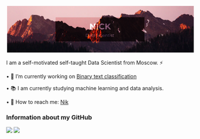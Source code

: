 
<body>
<div title="Нажмите на меня, для обзора файла"><a href="">
<p align="center">
<img src="https://github.com/Non1ce/Image_Non1ce/blob/no_nice/Title.png"/></a>
</p> 
</div>
</body>



I am a self-motivated self-taught Data Scientist from Moscow. ⚡

   • :page_with_curl:   I’m currently working on [Binary text classification](https://github.com/Non1ce/Transformer-Bert#readme)

 
   • :books:   I am currently studying machine learning and data analysis.
 
 
   • :speech_balloon:   How to reach me: [Nik](mailto:nik.elenberger@list.ru)
 
### Information about my GitHub
<p>
  <img src="https://github-readme-stats.vercel.app/api?username=Non1ce&show_icons=true&theme=dracula&hide=contribs,prs,stars" height="130px" />
  <img src="https://github-readme-stats.vercel.app/api/top-langs/?username=Non1ce&hide=javascript,html&theme=dracula" height="130px" />
</p>

<!--
**Non1ce/Non1ce** is a ✨ _special_ ✨ repository because its `README.md` (this file) appears on your GitHub profile.

Here are some ideas to get you started:

- 🔭 I’m currently working on ...
- 🌱 I am currently studying machine learning and data analysis.
- 👯 I’m looking to collaborate on ...
- 🤔 I’m looking for help with ...
- 💬 How to reach me: ...
- 📫 How to reach me: ...
- 😄 Pronouns: ...
- ⚡ Fun fact: ...
-->
